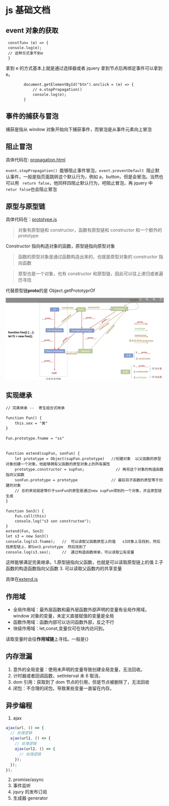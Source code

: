# js 基础文档

## event 对象的获取

```
 constfun= (e) => {
 console.log(e);
 // 这种方式拿不到e
 }
```

拿到 e 的方式基本上就是通过选择器或者 jquery 拿到节点后再绑定事件可以拿到 e。

```
        document.getElementById("btn").onclick = (e) => {
            // e.stopPropagation()
            console.log(e);
        }
```

## 事件的捕获与冒泡

捕获是指从 window 对象开始向下捕获事件，而冒泡是从事件元素向上冒泡

## 阻止冒泡

具体代码在: [propagation.html](./test/propagation.html)

`event.stopPropagation() `能够阻止事件冒泡，`event.preventDefault `阻止默认事件，一般是指页面跳转这个默认行为，例如 a，button，但是会冒泡。当然也可以用 ` return false`，他同样四阻止默认行为，吧阻止冒泡，再 jquery 中 `retur false`也会阻止冒泡

## 原型与原型链

具体代码在：[prototype.js](./prototype.js)

> 对象有原型链和 constructor，函数有原型链和 constructor 和一个额外的 prototype

Constructor 指向构造对象的函数，原型链指向原型对象

> 函数的原型对象是通过函数构造出来的，也就是原型对象的 constructor 指向函数

> 原型也是一个对象，也有 constructor 和原型链，因此可以往上递归或者遍历寻找

代替原型链**proto**的是 Object.getPrototyprOf

![1697444967052](image/js_basic/1697444967052.png)

## 实现继承

```
// 完美继承 --  寄生组合式继承

function Fun() {
    this.sex = "男"
}

Fun.prototype.fname = "ss"


function extend(supFun, sonFun) {
    let prototype = Object(supFun.prototype)   //创建对象  以父函数的原型对象创建一个对象，他能够拥有父函数的原型对象上的所有属性
    prototype.constructor = supFun;              // 再将这个对象的构造函数指向父函数
    sonFun.prototype = prototype               // 最后将子函数的原型等于创建的对象
    // 总的来说就是等价于sonFun的原型是通过new supFun得到的一个对象，并且原型链生成
}

function Son3() {
    Fun.call(this)
    console.log("s3 son constructoe");
}
extend(Fun, Son3)
let s3 = new Son3()
console.log(s3.fname);   //  可以读取父函数原型上的值   s3对象上没找到，然后找原型链上，即Son3.prototype  然后找到了
console.log(s3.sex);     //  通过构造函数继承，可以读取公有变量
```

这样能够满足完美继承，1.原型链指向父函数，也就是可以读取原型链上的值 2.子函数的构造函数指向父函数 3. 可以读取父函数内的共享变量

具体在[extend.js](./extend.js)

## 作用域

- 全局作用域：最外层函数和最外层函数外部声明的变量有全局作用域，window 对象的变量，未定义直接赋值的变量是全局
- 函数作用域：函数内部可以访问函数外部，反之不行
- 块级作用域：let,const,变量仅可在块内访问到。

读取变量时会往**作用域链**上寻找。一般是{}

## 内存泄漏

1. 意外的全局变量：使用未声明的变量导致创建全局变量，无法回收。
2. 计时器或者回调函数，setInterval 未 6 取消，
3. dom 引用：获取到了 dom 节点的引用，但是节点被删除了，无法回收
4. 闭包：不合理的闭包，导致某些变量一直留在内存。

## 异步编程

1. ajax

```js
ajax(url, () => {
  // 处理逻辑
  ajax(url1, () => {
    // 处理逻辑
    ajax(url2, () => {
      // 处理逻辑
    });
  });
});
```

2. promise/async
3. 事件监听
4. jqury 的发布订阅
5. 生成器 generator

